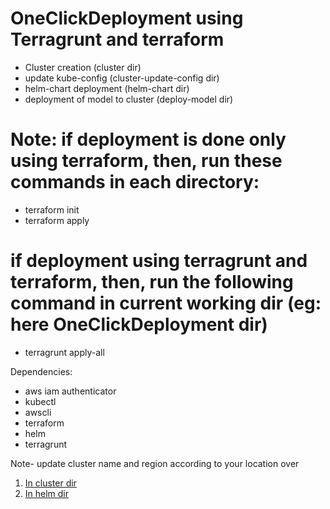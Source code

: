 # OneClickDeployment using Terragrunt and terraform 
- Cluster creation  (cluster dir)
- update kube-config (cluster-update-config dir) 
- helm-chart deployment (helm-chart dir)
- deployment of model to cluster (deploy-model dir)

# Note: if deployment is done only using terraform, then, run these commands in each directory:
 - terraform init
 - terraform apply

 #  if deployment using terragrunt and terraform, then, run the following command in current working dir (eg: here OneClickDeployment dir)
 - terragrunt apply-all
 



Dependencies:
- aws iam authenticator
- kubectl
- awscli
- terraform
- helm
- terragrunt

Note- update cluster name and region according to your location over 
1. [In cluster dir](https://github.com/dimplejaiswal95/Automate-CovidNet/blob/main/OneClickDeployment/cluster/terraform.tfvars)
2. [In helm dir](https://github.com/dimplejaiswal95/Automate-CovidNet/blob/main/OneClickDeployment/helm-chart/terraform.tfvars)
